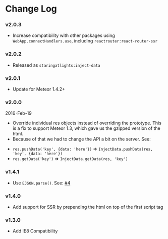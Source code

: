 # Change Log

### v2.0.3
* Increase compatibility with other packages using `WebApp.connectHandlers.use`, including `reactrouter:react-router-ssr`

### v2.0.2
* Released as `staringatlights:inject-data`

### v2.0.1
* Update for Meteor 1.4.2+

### v2.0.0
2016-Feb-19

* Override individual res objects instead of overriding the prototype. This is a fix to support Meteor 1.3, which gave us the gzipped version of the html.
* Because of that we had to change the API a bit on the server. See:
 - `res.pushData('key', {data: 'here'})` => `InjectData.pushData(res, 'key', {data: 'here'})`
 - `res.getData('key')` => `InjectData.getData(res, 'key')`

### v1.4.1
* Use `EJSON.parse()`. See: [#4](https://github.com/meteorhacks/inject-data/pull/4)

### v1.4.0

* Add support for SSR by prepending the html on top of the first script tag

### v1.3.0

* Add IE8 Compatibility
